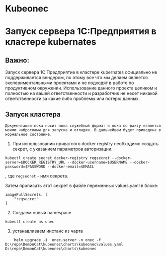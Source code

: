 # Kubeonec

# Запуск сервера 1С:Предприятия в кластере kubernates

## Важно: 

Запуск сервера 1С:Предприятие в кластере kubernates официально не поддерживается вендером, по этому все что мы делаем является экспериментальными проектами и не подходят в работе по продуктивном окружении. Использование данного проекта целиком и полностью на вашей ответственности и разработчик не несет никакой ответственности за какие либо проблемы или потерю данных.  

## Запуск кластера

`Документация пока носит пока служебный формат и пока по факту является моими набросками для запуска и отладки. В дальнейшем будет приведена в нормальное состояние.`

1. При использовании приватного docker registry необходимо создать секрет, с указанием параметров авторизации.

```
kubectl create secret docker-registry regsecret --docker-server=$DOCKER_REGISTRY_URL --docker-username=$USERNAME --docker-password=$PASSWORD --docker-email=$EMAIL

```
, где `regsecret` - имя секрета.

Затем прописать этот секрет в файле переменных values.yaml в блоке:

```
imagePullSecrets: [
    "regsecret"
]
```

2. Создаем новый namespace

```
kubectl create ns onec
```
3. устанавливаем инстанс из чарта

```
    helm upgrade -i  onec-server -n onec -f D:\repo\DemonCat\kubeonec\charts\kubeonec\values.yaml  D:\repo\DemonCat\kubeonec\charts\kubeonec
```


